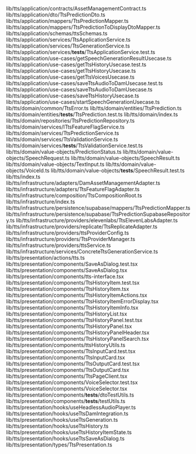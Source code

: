 lib/tts/application/contracts/AssetManagementContract.ts
lib/tts/application/dto/TtsPredictionDto.ts
lib/tts/application/mappers/TtsPredictionMapper.ts
lib/tts/application/mappers/TtsPredictionToDisplayDtoMapper.ts
lib/tts/application/schemas/ttsSchemas.ts
lib/tts/application/services/TtsApplicationService.ts
lib/tts/application/services/TtsGenerationService.ts
lib/tts/application/services/__tests__/TtsApplicationService.test.ts
lib/tts/application/use-cases/getSpeechGenerationResultUsecase.ts
lib/tts/application/use-cases/getTtsHistoryUsecase.test.ts
lib/tts/application/use-cases/getTtsHistoryUsecase.ts
lib/tts/application/use-cases/getTtsVoicesUsecase.ts
lib/tts/application/use-cases/saveTtsAudioToDamUsecase.test.ts
lib/tts/application/use-cases/saveTtsAudioToDamUsecase.ts
lib/tts/application/use-cases/saveTtsHistoryUsecase.ts
lib/tts/application/use-cases/startSpeechGenerationUsecase.ts
lib/tts/domain/common/TtsError.ts
lib/tts/domain/entities/TtsPrediction.ts
lib/tts/domain/entities/__tests__/TtsPrediction.test.ts
lib/tts/domain/index.ts
lib/tts/domain/repositories/TtsPredictionRepository.ts
lib/tts/domain/services/ITtsFeatureFlagService.ts
lib/tts/domain/services/TtsPredictionService.ts
lib/tts/domain/services/TtsValidationService.ts
lib/tts/domain/services/__tests__/TtsValidationService.test.ts
lib/tts/domain/value-objects/PredictionStatus.ts
lib/tts/domain/value-objects/SpeechRequest.ts
lib/tts/domain/value-objects/SpeechResult.ts
lib/tts/domain/value-objects/TextInput.ts
lib/tts/domain/value-objects/VoiceId.ts
lib/tts/domain/value-objects/__tests__/SpeechResult.test.ts
lib/tts/index.ts
lib/tts/infrastructure/adapters/DamAssetManagementAdapter.ts
lib/tts/infrastructure/adapters/TtsFeatureFlagAdapter.ts
lib/tts/infrastructure/composition/TtsCompositionRoot.ts
lib/tts/infrastructure/index.ts
lib/tts/infrastructure/persistence/supabase/mappers/TtsPredictionMapper.ts
lib/tts/infrastructure/persistence/supabase/TtsPredictionSupabaseRepository.ts
lib/tts/infrastructure/providers/elevenlabs/TtsElevenLabsAdapter.ts
lib/tts/infrastructure/providers/replicate/TtsReplicateAdapter.ts
lib/tts/infrastructure/providers/ttsProviderConfig.ts
lib/tts/infrastructure/providers/TtsProviderManager.ts
lib/tts/infrastructure/providers/ttsService.ts
lib/tts/infrastructure/services/ConcreteTtsGenerationService.ts
lib/tts/presentation/actions/tts.ts
lib/tts/presentation/components/SaveAsDialog.test.tsx
lib/tts/presentation/components/SaveAsDialog.tsx
lib/tts/presentation/components/tts-interface.tsx
lib/tts/presentation/components/TtsHistoryItem.test.tsx
lib/tts/presentation/components/TtsHistoryItem.tsx
lib/tts/presentation/components/TtsHistoryItemActions.tsx
lib/tts/presentation/components/TtsHistoryItemErrorDisplay.tsx
lib/tts/presentation/components/TtsHistoryItemInfo.tsx
lib/tts/presentation/components/TtsHistoryList.tsx
lib/tts/presentation/components/TtsHistoryPanel.test.tsx
lib/tts/presentation/components/TtsHistoryPanel.tsx
lib/tts/presentation/components/TtsHistoryPanelHeader.tsx
lib/tts/presentation/components/TtsHistoryPanelSearch.tsx
lib/tts/presentation/components/ttsHistoryUtils.ts
lib/tts/presentation/components/TtsInputCard.test.tsx
lib/tts/presentation/components/TtsInputCard.tsx
lib/tts/presentation/components/TtsOutputCard.test.tsx
lib/tts/presentation/components/TtsOutputCard.tsx
lib/tts/presentation/components/TtsPageClient.tsx
lib/tts/presentation/components/VoiceSelector.test.tsx
lib/tts/presentation/components/VoiceSelector.tsx
lib/tts/presentation/components/__tests__/dtoTestUtils.ts
lib/tts/presentation/components/__tests__/testUtils.ts
lib/tts/presentation/hooks/useHeadlessAudioPlayer.ts
lib/tts/presentation/hooks/useTtsDamIntegration.ts
lib/tts/presentation/hooks/useTtsGeneration.ts
lib/tts/presentation/hooks/useTtsHistory.ts
lib/tts/presentation/hooks/useTtsHistoryItemState.ts
lib/tts/presentation/hooks/useTtsSaveAsDialog.ts
lib/tts/presentation/types/TtsPresentation.ts
